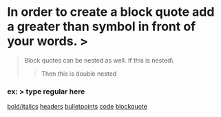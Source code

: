 # In order to create a block quote add a greater than symbol in front of your words. >
> Block quotes can be nested as well.
> If this is nested\
> > Then this is double nested
### ex:      > type regular here 


[bold/italics](https://github.com/KehindeOmo/1600Tutorial/blob/main/bold%20%26%20italic.md) [headers](https://github.com/KehindeOmo/1600Tutorial/blob/main/headers.md) [bulletpoints](https://github.com/KehindeOmo/1600Tutorial/blob/main/bulletpoints.md) [code](https://github.com/KehindeOmo/1600Tutorial/blob/main/code.md)
[blockquote](https://github.com/KehindeOmo/1600Tutorial/blob/main/blocquote.md)
